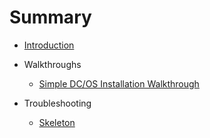 # Summary

* [Introduction](README.md)
* Walkthroughs
    * [Simple DC/OS Installation Walkthrough](distributed-setup.md)

* Troubleshooting
    * [Skeleton](troubleshooting/faq.md)

<!--* FAQs / How Tos
    * [Framework Cleanup](faqs/cleanup.md)-->